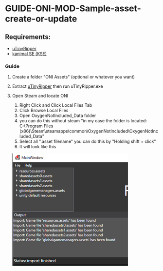 # GUIDE-ONI-MOD-Sample-asset-create-or-update

## Requirements:
  * [uTinyRipper](https://github.com/mafaca/UtinyRipper)
  * [kanimal SE (KSE)](https://github.com/skairunner/kanimal-SE)

### Guide

1. Create a folder "ONI Assets" (optional or whatever you want) 
1. Extract [uTinyRipper](https://github.com/mafaca/UtinyRipper) then run uTinyRipper.exe
1. Open Steam and locate ONI
   1. Right Click and Click Local Files Tab
   1. Click Browse Local Files
   1. Open OxygenNotIncluded_Data folder
   1. you can do this without steam "in my case the folder is located: C:\Program Files (x86)\Steam\steamapps\common\OxygenNotIncluded\OxygenNotIncluded_Data"
   1. Select all ".asset filename" you can do this by "Holding shift + click"
   1. It will look like this 
   
   ![tut1](/11.PNG)
 
